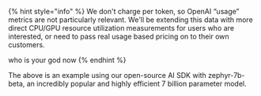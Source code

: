 {% hint style="info" %}
We don't charge per token, so OpenAI “usage” metrics are not particularly relevant. We'll be extending this data with more direct CPU/GPU resource utilization measurements for users who are interested, or need to pass real usage based pricing on to their own customers.

who is your god now
{% endhint %}

The above is an example using our open-source AI SDK with zephyr-7b-beta, an incredibly popular and highly efficient 7 billion parameter model.

